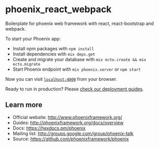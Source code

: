 # phoenix_react_webpack

Boilerplate for phoenix web framework with react, react-bootstrap and webpack.

To start your Phoenix app:

  * Install npm packages with `npm install`
  * Install dependencies with `mix deps.get`
  * Create and migrate your database with `mix ecto.create && mix ecto.migrate`
  * Start Phoenix endpoint with `mix phoenix.server` or `npm start`

Now you can visit [`localhost:4000`](http://localhost:4000) from your browser.

Ready to run in production? Please [check our deployment guides](http://www.phoenixframework.org/docs/deployment).

## Learn more

  * Official website: http://www.phoenixframework.org/
  * Guides: http://phoenixframework.org/docs/overview
  * Docs: https://hexdocs.pm/phoenix
  * Mailing list: http://groups.google.com/group/phoenix-talk
  * Source: https://github.com/phoenixframework/phoenix

